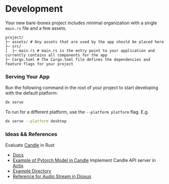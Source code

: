 # Development

Your new bare-bones project includes minimal organization with a single `main.rs` file and a few assets.

```
project/
├─ assets/ # Any assets that are used by the app should be placed here
├─ src/
│  ├─ main.rs # main.rs is the entry point to your application and currently contains all components for the app
├─ Cargo.toml # The Cargo.toml file defines the dependencies and feature flags for your project
```

### Serving Your App

Run the following command in the root of your project to start developing with the default platform:

```bash
dx serve
```

To run for a different platform, use the `--platform platform` flag. E.g.
```bash
dx serve --platform desktop
```

### Ideas && References
Evaluate [Candle](https://github.com/huggingface/candle) in Rust
* [Docs](https://huggingface.github.io/candle/inference/hub.html)
* [Example of Pytorch Model in Candle](https://github.com/ToluClassics/candle-tutorial)
Implement Candle API server in [Actix](https://actix.rs/)
* [Example Directory](https://github.com/huggingface/candle/tree/main/candle-examples/examples)
* [Reference for Audio Stream in Dioxus](https://github.com/Tahinli/radioxide/blob/main/front/src/listening.rs)